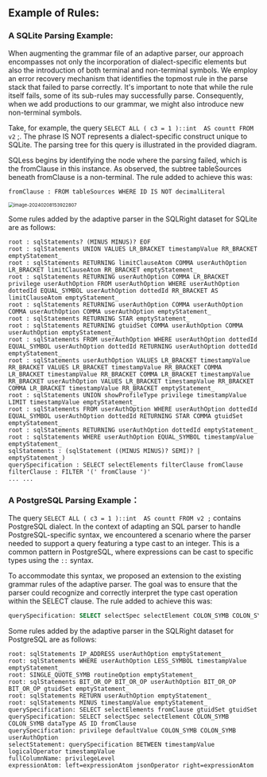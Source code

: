 ## Example of Rules:

### A SQLite Parsing Example:

When augmenting the grammar file of an adaptive parser, our approach encompasses not only the incorporation of dialect-specific elements but also the introduction of both terminal and non-terminal symbols. We employ an error recovery mechanism that identifies the topmost rule in the parse stack that failed to parse correctly. It's important to note that while the rule itself fails, some of its sub-rules may successfully parse. Consequently, when we add productions to our grammar, we might also introduce new non-terminal symbols.

Take, for example, the query `SELECT ALL ( c3 = 1 )::int  AS countt FROM v2` ;. The phrase IS NOT represents a dialect-specific construct unique to SQLite. The parsing tree for this query is illustrated in the provided diagram.

SQLess begins by identifying the node where the parsing failed, which is the fromClause in this instance. As observed, the subtree tableSources beneath fromClause is a non-terminal. The rule added to achieve this was:

```
fromClause : FROM tableSources WHERE ID IS NOT decimalLiteral
```

<img src="C:\Users\17246\AppData\Roaming\Typora\typora-user-images\image-20240208153922807.png" alt="image-20240208153922807" style="zoom:67%;" />

Some rules added by the adaptive parser in the SQLRight dataset for SQLite are as follows:

```
root : sqlStatements? (MINUS MINUS)? EOF
root : sqlStatements UNION VALUES LR_BRACKET timestampValue RR_BRACKET emptyStatement_
root : sqlStatements RETURNING limitClauseAtom COMMA userAuthOption LR_BRACKET limitClauseAtom RR_BRACKET emptyStatement_
root : sqlStatements RETURNING userAuthOption COMMA LR_BRACKET privilege userAuthOption FROM userAuthOption WHERE userAuthOption dottedId EQUAL_SYMBOL userAuthOption dottedId RR_BRACKET AS limitClauseAtom emptyStatement_
root : sqlStatements RETURNING userAuthOption COMMA userAuthOption COMMA userAuthOption COMMA userAuthOption emptyStatement_
root : sqlStatements RETURNING STAR emptyStatement_
root : sqlStatements RETURNING gtuidSet COMMA userAuthOption COMMA userAuthOption emptyStatement_
root : sqlStatements FROM userAuthOption WHERE userAuthOption dottedId EQUAL_SYMBOL userAuthOption dottedId RETURNING userAuthOption dottedId emptyStatement_
root : sqlStatements userAuthOption VALUES LR_BRACKET timestampValue RR_BRACKET VALUES LR_BRACKET timestampValue RR_BRACKET COMMA LR_BRACKET timestampValue RR_BRACKET COMMA LR_BRACKET timestampValue RR_BRACKET userAuthOption VALUES LR_BRACKET timestampValue RR_BRACKET COMMA LR_BRACKET timestampValue RR_BRACKET emptyStatement_
root : sqlStatements UNION showProfileType privilege timestampValue LIMIT timestampValue emptyStatement_
root : sqlStatements FROM userAuthOption WHERE userAuthOption dottedId EQUAL_SYMBOL userAuthOption dottedId RETURNING STAR COMMA gtuidSet emptyStatement_
root : sqlStatements RETURNING userAuthOption dottedId emptyStatement_
root : sqlStatements WHERE userAuthOption EQUAL_SYMBOL timestampValue emptyStatement_
sqlStatements : (sqlStatement ((MINUS MINUS)? SEMI)? | emptyStatement_)
querySpecification : SELECT selectElements filterClause fromClause
filterClause : FILTER '(' fromClause ')'
... ...
```





### A PostgreSQL Parsing Example：

The query `SELECT ALL ( c3 = 1 )::int  AS countt FROM v2 ;` contains PostgreSQL dialect. In the context of adapting an SQL parser to handle PostgreSQL-specific syntax, we encountered a scenario where the parser needed to support a query featuring a type cast to an integer. This is a common pattern in PostgreSQL, where expressions can be cast to specific types using the `::` syntax.

To accommodate this syntax, we proposed an extension to the existing grammar rules of the adaptive parser. The goal was to ensure that the parser could recognize and correctly interpret the type cast operation within the SELECT clause. The rule added to achieve this was:

```sql
querySpecification: SELECT selectSpec selectElement COLON_SYMB COLON_SYMB dataType AS ID fromClause
```

Some rules added by the adaptive parser in the SQLRight dataset for PostgreSQL are as follows:

```
root: sqlStatements IP_ADDRESS userAuthOption emptyStatement_
root: sqlStatements WHERE userAuthOption LESS_SYMBOL timestampValue emptyStatement_
root: SINGLE_QUOTE_SYMB routineOption emptyStatement_
root: sqlStatements BIT_OR_OP BIT_OR_OP userAuthOption BIT_OR_OP BIT_OR_OP gtuidSet emptyStatement_
root: sqlStatements RETURN userAuthOption emptyStatement_
root: sqlStatements MINUS timestampValue emptyStatement_
querySpecification: SELECT selectElements fromClause gtuidSet gtuidSet
querySpecification: SELECT selectSpec selectElement COLON_SYMB COLON_SYMB dataType AS ID fromClause
querySpecification: privilege defaultValue COLON_SYMB COLON_SYMB userAuthOption
selectStatement: querySpecification BETWEEN timestampValue logicalOperator timestampValue
fullColumnName: privilegeLevel
expressionAtom: left=expressionAtom jsonOperator right=expressionAtom 
```



